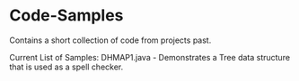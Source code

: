 # Code-Samples
Contains a short collection of code from projects past.

Current List of Samples:
DHMAP1.java - Demonstrates a Tree data structure that is used as a spell checker.
